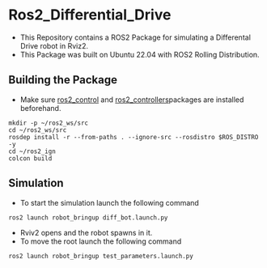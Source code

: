 # Ros2_Differential_Drive
- This Repository contains a ROS2 Package for simulating a Differental Drive robot in Rviz2.
- This Package was built on Ubuntu 22.04 with ROS2 Rolling Distribution.
## Building the Package
- Make sure [ros2_control](https://github.com/ros-controls/ros2_control) and [ros2_controllers](https://github.com/ros-controls/ros2_controllers)packages are installed beforehand.
```
mkdir -p ~/ros2_ws/src
cd ~/ros2_ws/src
rosdep install -r --from-paths . --ignore-src --rosdistro $ROS_DISTRO -y
cd ~/ros2_ign
colcon build
```
## Simulation
- To start the simulation launch the following command
```
ros2 launch robot_bringup diff_bot.launch.py
```
- Rviv2 opens and the robot spawns in it.
- To move the root launch the following command
```
ros2 launch robot_bringup test_parameters.launch.py
```
